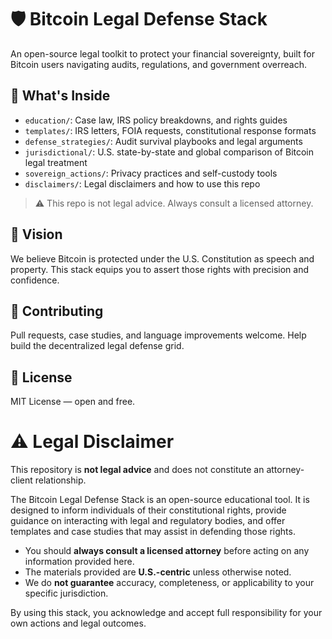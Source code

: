 # 🛡️ Bitcoin Legal Defense Stack

An open-source legal toolkit to protect your financial sovereignty, built for Bitcoin users navigating audits, regulations, and government overreach.

## 📂 What's Inside
- `education/`: Case law, IRS policy breakdowns, and rights guides
- `templates/`: IRS letters, FOIA requests, constitutional response formats
- `defense_strategies/`: Audit survival playbooks and legal arguments
- `jurisdictional/`: U.S. state-by-state and global comparison of Bitcoin legal treatment
- `sovereign_actions/`: Privacy practices and self-custody tools
- `disclaimers/`: Legal disclaimers and how to use this repo

> ⚠️ This repo is not legal advice. Always consult a licensed attorney.

## 🧠 Vision
We believe Bitcoin is protected under the U.S. Constitution as speech and property. This stack equips you to assert those rights with precision and confidence.

## 🤝 Contributing
Pull requests, case studies, and language improvements welcome. Help build the decentralized legal defense grid.

## 📜 License
MIT License — open and free.

# ⚠️ Legal Disclaimer

This repository is **not legal advice** and does not constitute an attorney-client relationship.

The Bitcoin Legal Defense Stack is an open-source educational tool. It is designed to inform individuals of their constitutional rights, provide guidance on interacting with legal and regulatory bodies, and offer templates and case studies that may assist in defending those rights.

- You should **always consult a licensed attorney** before acting on any information provided here.
- The materials provided are **U.S.-centric** unless otherwise noted.
- We do **not guarantee** accuracy, completeness, or applicability to your specific jurisdiction.

By using this stack, you acknowledge and accept full responsibility for your own actions and legal outcomes.
